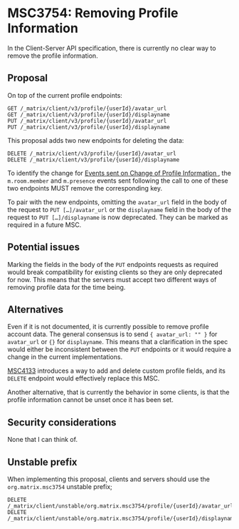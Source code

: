 # MSC3754: Removing Profile Information

In the Client-Server API specification, there is currently no clear way to remove the profile information.

## Proposal

On top of the current profile endpoints:

```http
GET /_matrix/client/v3/profile/{userId}/avatar_url
GET /_matrix/client/v3/profile/{userId}/displayname
PUT /_matrix/client/v3/profile/{userId}/avatar_url
PUT /_matrix/client/v3/profile/{userId}/displayname
```

This proposal adds two new endpoints for deleting the data:

```http
DELETE /_matrix/client/v3/profile/{userId}/avatar_url
DELETE /_matrix/client/v3/profile/{userId}/displayname
```

To identify the change for [Events sent on Change of Profile Information ](https://spec.matrix.org/v1.11/client-server-api/#events-on-change-of-profile-information),
the `m.room.member` and `m.presence` events sent following the call to one of these two endpoints MUST remove the
corresponding key.

To pair with the new endpoints, omitting the `avatar_url` field in the body of the request to `PUT […]/avatar_url` or
the `displayname` field in the body of the request to `PUT […]/displayname` is now deprecated. They can be marked as
required in a future MSC.

## Potential issues

Marking the fields in the body of the `PUT` endpoints requests as required would break compatibility for existing
clients so they are only deprecated for now. This means that the servers must accept two different ways of removing
profile data for the time being.

## Alternatives

Even if it is not documented, it is currently possible to remove profile account data. The general consensus is to send
`{ avatar_url: "" }` for `avatar_url` or `{}` for `displayname`. This means that a clarification in the spec would
either be inconsistent between the `PUT` endpoints or it would require a change in the current implementations.

[MSC4133](https://github.com/matrix-org/matrix-spec-proposals/pull/4133) introduces a way to add and delete custom
profile fields, and its `DELETE` endpoint would effectively replace this MSC.

Another alternative, that is currently the behavior in some clients, is that the profile information cannot be unset
once it has been set.

## Security considerations

None that I can think of.

## Unstable prefix

When implementing this proposal, clients and servers should use the `org.matrix.msc3754` unstable prefix;

```http
DELETE /_matrix/client/unstable/org.matrix.msc3754/profile/{userId}/avatar_url
DELETE /_matrix/client/unstable/org.matrix.msc3754/profile/{userId}/displayname
```
